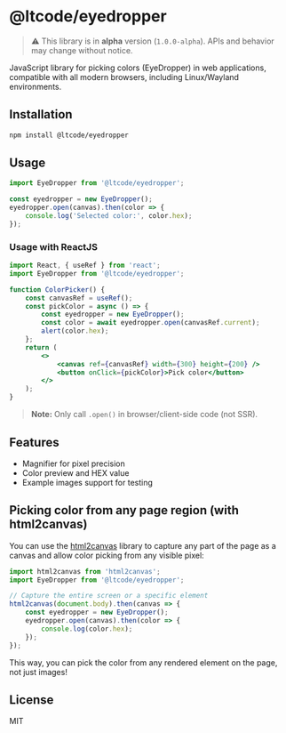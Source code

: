 


# @ltcode/eyedropper

> ⚠️ This library is in **alpha** version (`1.0.0-alpha`). APIs and behavior may change without notice.

JavaScript library for picking colors (EyeDropper) in web applications, compatible with all modern browsers, including Linux/Wayland environments.

## Installation
```sh
npm install @ltcode/eyedropper
```


## Usage
```js
import EyeDropper from '@ltcode/eyedropper';

const eyedropper = new EyeDropper();
eyedropper.open(canvas).then(color => {
	console.log('Selected color:', color.hex);
});
```

### Usage with ReactJS
```jsx
import React, { useRef } from 'react';
import EyeDropper from '@ltcode/eyedropper';

function ColorPicker() {
	const canvasRef = useRef();
	const pickColor = async () => {
		const eyedropper = new EyeDropper();
		const color = await eyedropper.open(canvasRef.current);
		alert(color.hex);
	};
	return (
		<>
			<canvas ref={canvasRef} width={300} height={200} />
			<button onClick={pickColor}>Pick color</button>
		</>
	);
}
```

> **Note:** Only call `.open()` in browser/client-side code (not SSR).

## Features
- Magnifier for pixel precision
- Color preview and HEX value
- Example images support for testing

## Picking color from any page region (with html2canvas)

You can use the [html2canvas](https://html2canvas.hertzen.com/) library to capture any part of the page as a canvas and allow color picking from any visible pixel:

```js
import html2canvas from 'html2canvas';
import EyeDropper from '@ltcode/eyedropper';

// Capture the entire screen or a specific element
html2canvas(document.body).then(canvas => {
	const eyedropper = new EyeDropper();
	eyedropper.open(canvas).then(color => {
		console.log(color.hex);
	});
});
```

This way, you can pick the color from any rendered element on the page, not just images!

## License
MIT
